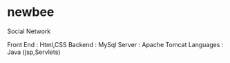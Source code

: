 # newbee
Social Network

Front End : Html,CSS
Backend : MySql
Server : Apache Tomcat
Languages : Java (jsp,Servlets)
